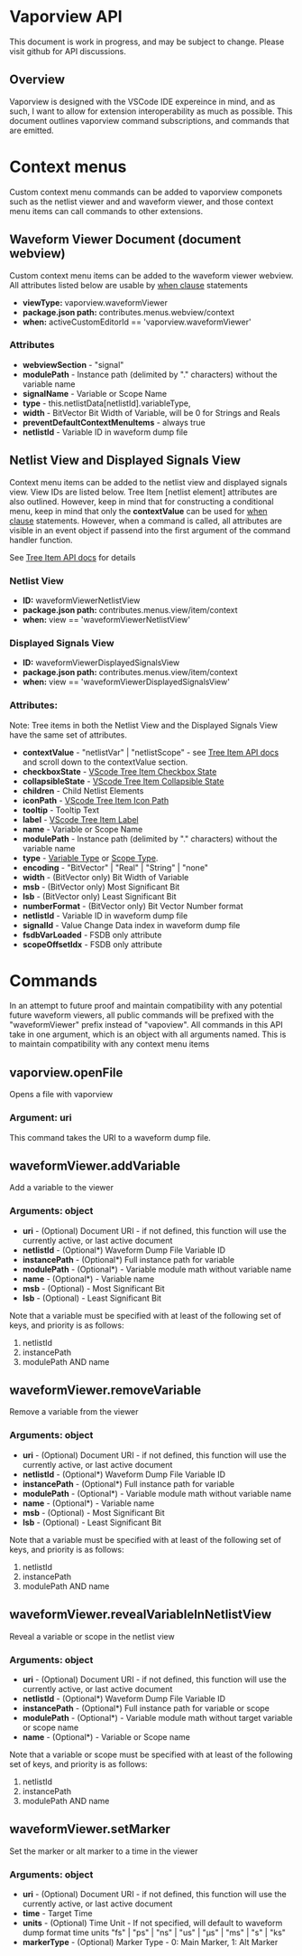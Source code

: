 # Vaporview API

This document is work in progress, and may be subject to change. Please visit github for API discussions.

## Overview

Vaporview is designed with the VSCode IDE expereince in mind, and as such, I want to allow for extension interoperability as much as possible. This document outlines vaporview command subscriptions, and commands that are emitted.

# Context menus

Custom context menu commands can be added to vaporview componets such as the netlist viewer and and waveform viewer, and those context menu items can call commands to other extensions.

## Waveform Viewer Document (document webview)

Custom context menu items can be added to the waveform viewer webview. All attributes listed below are usable by [when clause](https://code.visualstudio.com/api/references/when-clause-contexts) statements

- **viewType:** vaporview.waveformViewer
- **package.json path:** contributes.menus.webview/context
- **when:** activeCustomEditorId == 'vaporview.waveformViewer'

### Attributes

- **webviewSection** - "signal"
- **modulePath** - Instance path (delimited by "." characters) without the variable name
- **signalName** - Variable or Scope Name
- **type** - this.netlistData[netlistId].variableType,
- **width** - BitVector Bit Width of Variable, will be 0 for Strings and Reals
- **preventDefaultContextMenuItems** - always true
- **netlistId** -  Variable ID in waveform dump file

## Netlist View and Displayed Signals View

Context menu items can be added to the netlist view and displayed signals view. View IDs are listed below. Tree Item [netlist element] attributes are also outlined. However, keep in mind that for constructing a conditional menu, keep in mind that only the **contextValue** can be used for [when clause](https://code.visualstudio.com/api/references/when-clause-contexts) statements. However, when a command is called, all attributes are visible in an event object if passend into the first argument of the command handler function.

See [Tree Item API docs](https://code.visualstudio.com/api/references/vscode-api#TreeItem) for details

### Netlist View

- **ID:** waveformViewerNetlistView
- **package.json path:** contributes.menus.view/item/context
- **when:** view == 'waveformViewerNetlistView'

### Displayed Signals View

- **ID:** waveformViewerDisplayedSignalsView
- **package.json path:** contributes.menus.view/item/context
- **when:** view == 'waveformViewerDisplayedSignalsView'

### Attributes:

Note: Tree items in both the Netlist View and the Displayed Signals View have the same set of attributes.

- **contextValue** - "netlistVar" | "netlistScope" - see [Tree Item API docs](https://code.visualstudio.com/api/references/vscode-api#TreeItem) and scroll down to the contextValue section.
- **checkboxState** - [VScode Tree Item Checkbox State](https://code.visualstudio.com/api/references/vscode-api#TreeItemCheckboxState)
- **collapsibleState** - [VScode Tree Item Collapsible State](https://code.visualstudio.com/api/references/vscode-api#TreeItemCollapsibleState)
- **children** - Child Netlist Elements
- **iconPath** - [VScode Tree Item Icon Path](https://code.visualstudio.com/api/references/vscode-api#IconPath)
- **tooltip** - Tooltip Text
- **label** - [VScode Tree Item Label](https://code.visualstudio.com/api/references/vscode-api#TreeItemLabel)
- **name** - Variable or Scope Name
- **modulePath** - Instance path (delimited by "." characters) without the variable name
- **type** - [Variable Type](https://docs.rs/wellen/0.14.5/wellen/enum.VarType.html) or [Scope Type](https://docs.rs/wellen/0.14.5/wellen/enum.ScopeType.html).
- **encoding** - "BitVector" | "Real" | "String" | "none"
- **width** - (BitVector only) Bit Width of Variable
- **msb** - (BitVector only) Most Significant Bit
- **lsb** - (BitVector only) Least Significant Bit
- **numberFormat** - (BitVector only) Bit Vector Number format
- **netlistId** - Variable ID in waveform dump file
- **signalId** - Value Change Data index in waveform dump file
- **fsdbVarLoaded** - FSDB only attribute
- **scopeOffsetIdx** - FSDB only attribute

# Commands

In an attempt to future proof and maintain compatibility with any potential future waveform viewers, all public commands will be prefixed with the "waveformViewer" prefix instead of "vapoview". All commands in this API take in one argument, which is an object with all arguments named. This is to maintain compatibility with any context menu items

## vaporview.openFile

Opens a file with vaporview

### Argument: uri

This command takes the URI to a waveform dump file.

## waveformViewer.addVariable

Add a variable to the viewer

### Arguments: object

- **uri** - (Optional) Document URI - if not defined, this function will use the currently active, or last active document
- **netlistId** - (Optional*) Waveform Dump File Variable ID
- **instancePath** - (Optional*) Full instance path for variable
- **modulePath** - (Optional*) - Variable module math without variable name
- **name** - (Optional*) - Variable name
- **msb** - (Optional) - Most Significant Bit
- **lsb** - (Optional) - Least Significant Bit

Note that a variable must be specified with at least of the following set of keys, and priority is as follows:

1. netlistId
2. instancePath
3. modulePath AND name

## waveformViewer.removeVariable

Remove a variable from the viewer

### Arguments: object

- **uri** - (Optional) Document URI - if not defined, this function will use the currently active, or last active document
- **netlistId** - (Optional*) Waveform Dump File Variable ID
- **instancePath** - (Optional*) Full instance path for variable
- **modulePath** - (Optional*) - Variable module math without variable name
- **name** - (Optional*) - Variable name
- **msb** - (Optional) - Most Significant Bit
- **lsb** - (Optional) - Least Significant Bit

Note that a variable must be specified with at least of the following set of keys, and priority is as follows:

1. netlistId
2. instancePath
3. modulePath AND name

## waveformViewer.revealVariableInNetlistView

Reveal a variable or scope in the netlist view

### Arguments: object

- **uri** - (Optional) Document URI - if not defined, this function will use the currently active, or last active document
- **netlistId** - (Optional*) Waveform Dump File Variable ID
- **instancePath** - (Optional*) Full instance path for variable or scope
- **modulePath** - (Optional*) - Variable module math without target variable or scope name
- **name** - (Optional*) - Variable or Scope name

Note that a variable or scope must be specified with at least of the following set of keys, and priority is as follows:

1. netlistId
2. instancePath
3. modulePath AND name

## waveformViewer.setMarker

Set the marker or alt marker to a time in the viewer

### Arguments: object

- **uri** - (Optional) Document URI - if not defined, this function will use the currently active, or last active document
- **time** - Target Time
- **units** - (Optional) Time Unit - If not specified, will default to waveform dump format time units "fs" | "ps" | "ns" | "us" | "µs" | "ms" | "s" | "ks"
- **markerType** - (Optional) Marker Type - 0: Main Marker, 1: Alt Marker

